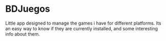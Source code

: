 # BDJuegos
Little app designed to manage the games i have for different platforms.
Its an easy way to know if they are currently installed, and some interesting info about them.
